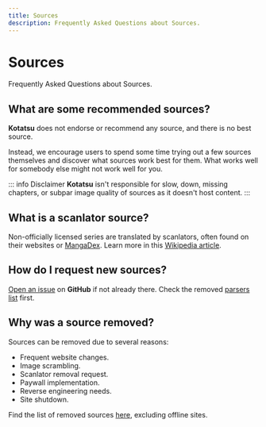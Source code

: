 ```yaml
---
title: Sources
description: Frequently Asked Questions about Sources.
---
```


# Sources
Frequently Asked Questions about Sources.

## What are some recommended sources?
**Kotatsu** does not endorse or recommend any source, and there is no best source.

Instead, we encourage users to spend some time trying out a few sources themselves and discover what sources work best for them.
What works well for somebody else might not work well for you.

::: info Disclaimer
**Kotatsu** isn't responsible for slow, down, missing chapters, or subpar image quality of sources as it doesn't host content.
:::

## What is a scanlator source?
Non-officially licensed series are translated by scanlators, often found on their websites or [MangaDex](https://mangadex.org/).
Learn more in this [Wikipedia article](https://en.wikipedia.org/wiki/Scanlation).

## How do I request new sources?
[Open an issue](https://github.com/KotatsuApp/kotatsu-parsers/issues) on **GitHub** if not already there.
Check the removed [parsers list](https://github.com/KotatsuApp/kotatsu-parsers/issues/39) first.

## Why was a source removed?
Sources can be removed due to several reasons:

* Frequent website changes.
* Image scrambling.
* Scanlator removal request.
* Paywall implementation.
* Reverse engineering needs.
* Site shutdown.

Find the list of removed sources [here](https://github.com/KotatsuApp/kotatsu-parsers/issues/39), excluding offline sites.